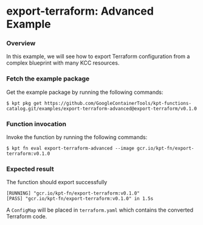 # export-terraform: Advanced Example

### Overview

In this example, we will see how to export Terraform configuration from a complex blueprint with many KCC resources.

### Fetch the example package

Get the example package by running the following commands:

```shell
$ kpt pkg get https://github.com/GoogleContainerTools/kpt-functions-catalog.git/examples/export-terraform-advanced@export-terraform/v0.1.0
```

### Function invocation

Invoke the function by running the following commands:

```shell
$ kpt fn eval export-terraform-advanced --image gcr.io/kpt-fn/export-terraform:v0.1.0
```

### Expected result
The function should export successfully
```shell
[RUNNING] "gcr.io/kpt-fn/export-terraform:v0.1.0"
[PASS] "gcr.io/kpt-fn/export-terraform:v0.1.0" in 1.5s
```

A `ConfigMap` will be placed in `terraform.yaml` which contains the converted Terraform code.
